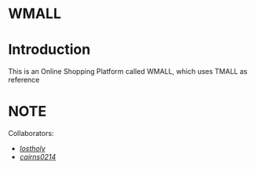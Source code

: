 # WMALL
# Introduction
This is an Online Shopping Platform called WMALL, which uses TMALL as reference

# NOTE
Collaborators:
* [*lostholy*][1]
* [*cairns0214*][2]

[1]: https://github.com/lostholy
[2]: https://github.com/cairns0214

